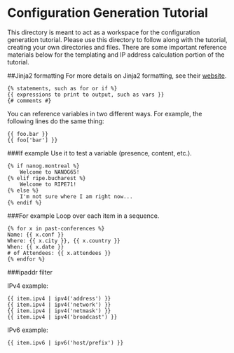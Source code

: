 # Configuration Generation Tutorial

This directory is meant to act as a workspace for the configuration generation tutorial. Please use this directory to follow along with the tutorial, creating your own directories and files. There are some important reference materials below for the templating and IP address calculation portion of the tutorial.

##Jinja2 formatting
For more details on Jinja2 formatting, see their [website](http://jinja.pocoo.org/docs/dev/templates/).

```
{% statements, such as for or if %}
{{ expressions to print to output, such as vars }}
{# comments #}
```

You can reference variables in two different ways. For example, the following lines do the same thing:

```
{{ foo.bar }}
{{ foo['bar'] }}
```

###If example
Use it to test a variable (presence, content, etc.).

```
{% if nanog.montreal %}
    Welcome to NANOG65!
{% elif ripe.bucharest %}
    Welcome to RIPE71!
{% else %}
    I'm not sure where I am right now...
{% endif %}
```

###For example
Loop over each item in a sequence.

```
{% for x in past-conferences %}
Name: {{ x.conf }}
Where: {{ x.city }}, {{ x.country }}
When: {{ x.date }}
# of Attendees: {{ x.attendees }}
{% endfor %}
```

###ipaddr filter

IPv4 example:
```
{{ item.ipv4 | ipv4('address') }}
{{ item.ipv4 | ipv4('network') }}
{{ item.ipv4 | ipv4('netmask') }}
{{ item.ipv4 | ipv4('broadcast') }}
```

IPv6 example:
```
{{ item.ipv6 | ipv6('host/prefix') }}
```
